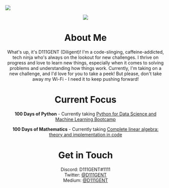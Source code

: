 ![](https://komarev.com/ghpvc/?username=D111GENT)

<div align="center"><img src="https://svgur.com/i/paR.svg"></div>

<h1 align="center">About Me</h1>
<div align="center">
<p text-align="center">
What's up, it's D111GENT (Diligent)! I'm a code-slinging, caffeine-addicted, tech ninja who's always on the lookout for new challenges. I thrive on progress and love to learn new things, especially when it comes to solving problems and understanding how things work. Currently, I'm taking on a new challenge, and I'd love for you to take a peek! But please, don't take away my Wi-Fi - I need it to keep pushing forward!

# Current Focus

**100 Days of Python** - Currently taking [Python for Data Science and Machine Learning Bootcamp](https://www.udemy.com/share/101WaU3@zbuWHqAXFGrU13nt_LTriuhYrhSrPUSR1AsmZEDHZ_5kHCk20zffy5X2pK2wJPDuuQ==/)

**100 Days of Mathematics** - Currently taking [Complete linear algebra: theory and implementation in code](https://www.udemy.com/course/linear-algebra-theory-and-implementation/learn/lecture/10500346#overview)

# Get in Touch<br>
Discord: D111GENT#1111<br>
Twitter: [@D111GENT](https://twitter.com/d111gent)<br>
Medium: [@D111GENT](https://medium.com/@D111GENT)<br>
